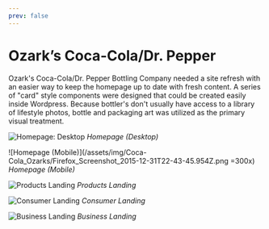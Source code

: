 ```yaml
---
prev: false
---
```


# Ozark’s Coca-Cola/Dr. Pepper

Ozark's Coca-Cola/Dr. Pepper Bottling Company needed a site refresh with an easier way to keep the homepage up to date with fresh content. A series of "card" style components were designed that could be created easily inside Wordpress. Because bottler's don't usually have access to a library of lifestyle photos, bottle and packaging art was utilized as the primary visual treatment.

![Homepage: Desktop](/assets/img/Coca-Cola_Ozarks/Firefox_Screenshot_2015-12-31T22-42-50.839Z.png)
*Homepage (Desktop)*

![Homepage (Mobile)](/assets/img/Coca-Cola_Ozarks/Firefox_Screenshot_2015-12-31T22-43-45.954Z.png =300x)
*Homepage (Mobile)*

![Products Landing](/assets/img/Coca-Cola_Ozarks/Firefox_Screenshot_2015-12-31T22-43-01.324Z.png)
*Products Landing*

![Consumer Landing](/assets/img/Coca-Cola_Ozarks/Firefox_Screenshot_2015-12-31T22-43-08.378Z.png)
*Consumer Landing*

![Business Landing](/assets/img/Coca-Cola_Ozarks/Firefox_Screenshot_2015-12-31T22-43-15.882Z.png)
*Business Landing*

